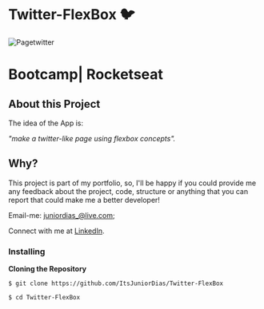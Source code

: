 # Twitter-FlexBox :bird:
![Pagetwitter](https://user-images.githubusercontent.com/50254416/67058618-f94d6f00-f12b-11e9-9ebc-00089b568255.jpg)
# Bootcamp| Rocketseat
 ## About this Project
The idea of the App is:

_"make a twitter-like page using flexbox concepts"._
 
## Why?
This project is part of my portfolio, so, I'll be happy if you could provide me any feedback about the project, code, structure or anything that you can report that could make me a better developer!

Email-me: juniordias_@live.com;

Connect with me at [LinkedIn](https://www.linkedin.com/in/alexandre-junior-236894190/).

### Installing

**Cloning the Repository**

```
$ git clone https://github.com/ItsJuniorDias/Twitter-FlexBox

$ cd Twitter-FlexBox
```

